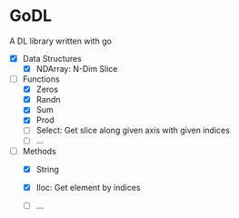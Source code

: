 # GoDL
A DL library written with go

- [x] Data Structures
  - [x] NDArray: N-Dim Slice
- [ ] Functions 
  - [x] Zeros
  - [x] Randn
  - [x] Sum
  - [x] Prod
  - [ ] Select: Get slice along given axis with given indices
  - [ ] ...
- [ ] Methods
  - [x] String
  - [x] Iloc: Get element by indices
  - [ ] ...
  
